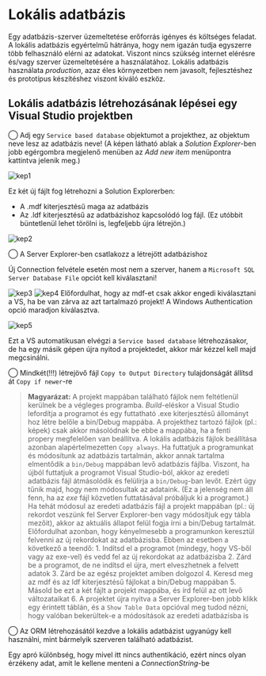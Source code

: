 # Lokális adatbázis
Egy adatbázis-szerver üzemeltetése erőforrás igényes és költséges feladat. A lokális adatbázis egyértelmű hátránya, hogy nem igazán tudja egyszerre több felhasználó elérni az adatokat. Viszont nincs szükség internet elérésre és/vagy szerver üzemeltetésére a használatához. Lokális adatbázis használata *production*, azaz éles környezetben nem javasolt, fejlesztéshez és prototípus készítéshez viszont kiváló eszköz.


## Lokális adatbázis létrehozásának lépései egy Visual Studio projektben
◯ Adj egy `Service based database` objektumot a projekthez, az objektum neve lesz az adatbázis neve! (A képen látható ablak a *Solution Explorer*-ben jobb egérgombra megjelenő menüben az *Add new item* menüpontra kattintva jelenik meg.)

![kep1]

Ez két új fájlt fog létrehozni a Solution Explorerben:

* A .mdf kiterjesztésű maga az adatbázis
* Az .ldf kiterjesztésű az adatbázishoz kapcsolódó log fájl. (Ez  utóbbit büntetlenül lehet törölni is, legfeljebb újra létrejön.)

![kep2]
   
   
◯ A Server Explorer-ben csatlakozz a létrejött adatbázishoz

Új Connection felvétele esetén most nem a szerver, hanem a `Microsoft SQL Server Database File` opciót kell kiválasztani!

   ![kep3]
   ![kep4]
   Előfordulhat, hogy az mdf-et csak akkor engedi kiválasztani a VS, ha be van zárva az azt tartalmazó projekt!
   A Windows Authentication opció maradjon kiválasztva.
   
   ![kep5]
   
Ezt a VS automatikusan elvégzi a `Service based database` létrehozásakor, de ha egy másik gépen újra nyitod a projektedet, akkor már kézzel kell majd megcsinálni.
   
◯ Mindkét(!!!) létrejövő fájl `Copy to Output Directory` tulajdonságát állítsd át `Copy if newer`-re
    
>    **Magyarázat:**
     A projekt mappában található fájlok nem feltétlenül kerülnek be a végleges programba. *Build*-eléskor a Visual Studio lefordítja a programot és egy futtatható .exe kiterjesztésű állományt hoz létre belőle a bin/Debug mappába. A projekthez tartozó fájlok (pl.: képek) csak akkor másolódnak be ebbe a mappába, ha a fenti propery megfelelően van beállítva.
    A lokális adatbázis fájlok beállítása azonban alapértelmezetten `Copy always`. Ha futtatjuk a programunkat és módosítunk az adatbázis tartalmán, akkor annak tartalma elmentődik a `bin/Debug` mappában levő adatbázis fájlba. Viszont, ha újból futtatjuk a programot Visual Studio-ból, akkor az eredeti adatbázis fájl átmásolódik és felülírja a `bin/Debug`-ban levőt. Ezért úgy tűnik majd, hogy nem módosultak az adataink. (Ez a jelenség nem áll fenn, ha az *exe* fájl közvetlen futtatásával próbáljuk ki a programot.)
    Ha tehát módosul az eredeti adatbázis fájl a projekt mappában (pl.: új rekordot veszünk fel Server Explorer-ben vagy módosítjuk egy tábla mezőit), akkor az aktuális állapot felül fogja írni a bin/Debug tartalmát. Előfordulhat azonban, hogy kényelmesebb a programunkon keresztül felvenni az új rekordokat az adatbázisba.
    Ebben az esetben a következő a teendő:
	1. Indítsd el a programot (mindegy, hogy VS-ből vagy az exe-vel) és vedd fel az új rekordokat az adatbázisba
    2. Zárd be a programot, de ne indítsd el újra, mert elveszhetnek a felvett adatok
    3. Zárd be az egész projektet amiben dolgozol
    4. Keresd meg az mdf és az ldf kiterjesztésű fájlokat a bin/Debug mappában
    5. Másold be ezt a két fájlt a projekt mappába, és írd felül az ott levő változataikat
    6. A projektet újra nyitva a Server Explorer-ben jobb klikk egy érintett táblán, és a `Show Table Data` opcióval meg tudod nézni, hogy valóban bekerültek-e a módosítások az eredeti adatbázisba is

◯ Az ORM létrehozásától kezdve a lokális adatbázist ugyanúgy kell használni, mint bármelyik szerveren található adatbázist.

Egy apró különbség, hogy mivel itt nincs authentikáció, ezért nincs olyan érzékeny adat, amit le kellene menteni a *ConnectionString*-be

[kep1]: service-based-db-1.png
[kep2]: service-based-db-2.png
[kep3]: local-connection-1.png
[kep4]: local-connection-2.png
[kep5]: local-connection-3.png
